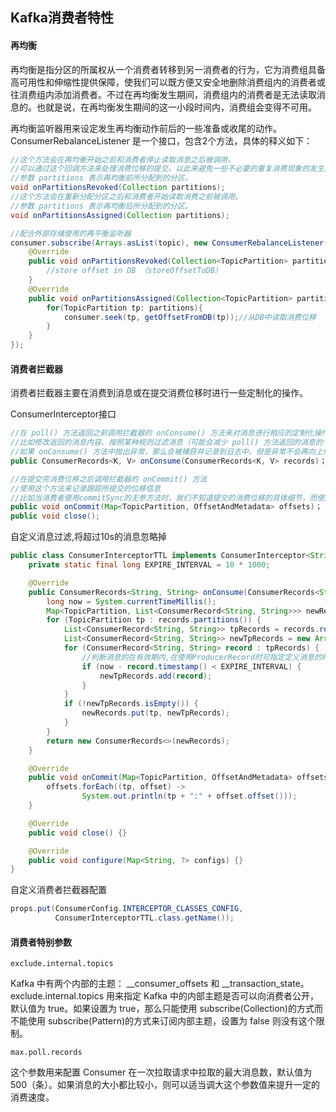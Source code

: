 ## Kafka消费者特性

#### 再均衡

再均衡是指分区的所属权从一个消费者转移到另一消费者的行为，它为消费组具备高可用性和伸缩性提供保障，使我们可以既方便又安全地删除消费组内的消费者或往消费组内添加消费者。不过在再均衡发生期间，消费组内的消费者是无法读取消息的。也就是说，在再均衡发生期间的这一小段时间内，消费组会变得不可用。

再均衡监听器用来设定发生再均衡动作前后的一些准备或收尾的动作。ConsumerRebalanceListener 是一个接口，包含2个方法，具体的释义如下：

```java
//这个方法会在再均衡开始之前和消费者停止读取消息之后被调用。
//可以通过这个回调方法来处理消费位移的提交，以此来避免一些不必要的重复消费现象的发生。
//参数 partitions 表示再均衡前所分配到的分区。
void onPartitionsRevoked(Collection partitions);
//这个方法会在重新分配分区之后和消费者开始读取消费之前被调用。
//参数 partitions 表示再均衡后所分配到的分区。
void onPartitionsAssigned(Collection partitions); 

//配合外部存储使用的再平衡监听器
consumer.subscribe(Arrays.asList(topic), new ConsumerRebalanceListener() {
    @Override
    public void onPartitionsRevoked(Collection<TopicPartition> partitions) {
        //store offset in DB （storeOffsetToDB）
    }
    @Override
    public void onPartitionsAssigned(Collection<TopicPartition> partitions) {
        for(TopicPartition tp: partitions){
            consumer.seek(tp, getOffsetFromDB(tp));//从DB中读取消费位移
        }
    }
});
```



#### 消费者拦截器

消费者拦截器主要在消费到消息或在提交消费位移时进行一些定制化的操作。

ConsumerInterceptor接口

```java
//在 poll() 方法返回之前调用拦截器的 onConsume() 方法来对消息进行相应的定制化操作
//比如修改返回的消息内容、按照某种规则过滤消息（可能会减少 poll() 方法返回的消息的个数）。
//如果 onConsume() 方法中抛出异常，那么会被捕获并记录到日志中，但是异常不会再向上传递。
public ConsumerRecords<K, V> onConsume(ConsumerRecords<K, V> records)；

//在提交完消费位移之后调用拦截器的 onCommit() 方法
//使用这个方法来记录跟踪所提交的位移信息
//比如当消费者使用commitSync的无参方法时，我们不知道提交的消费位移的具体细节，而使用拦截器的onCommit()方法却可以做到这一点
public void onCommit(Map<TopicPartition, OffsetAndMetadata> offsets)；
public void close();
```

自定义消息过滤,将超过10s的消息忽略掉

```java
public class ConsumerInterceptorTTL implements ConsumerInterceptor<String, String> {
    private static final long EXPIRE_INTERVAL = 10 * 1000;

    @Override
    public ConsumerRecords<String, String> onConsume(ConsumerRecords<String, String> records) {
        long now = System.currentTimeMillis();
        Map<TopicPartition, List<ConsumerRecord<String, String>>> newRecords = new HashMap<>();
        for (TopicPartition tp : records.partitions()) {
            List<ConsumerRecord<String, String>> tpRecords = records.records(tp);
            List<ConsumerRecord<String, String>> newTpRecords = new ArrayList<>();
            for (ConsumerRecord<String, String> record : tpRecords) {
                //判断消息的在有效期内,在使用ProducerRecord时可指定定义消息的时间戳
                if (now - record.timestamp() < EXPIRE_INTERVAL) {
                    newTpRecords.add(record);
                }
            }
            if (!newTpRecords.isEmpty()) {
                newRecords.put(tp, newTpRecords);
            }
        }
        return new ConsumerRecords<>(newRecords);
    }

    @Override
    public void onCommit(Map<TopicPartition, OffsetAndMetadata> offsets) {
        offsets.forEach((tp, offset) -> 
                System.out.println(tp + ":" + offset.offset()));
    }

    @Override
    public void close() {}

    @Override
    public void configure(Map<String, ?> configs) {}
}
```

自定义消费者拦截器配置

```java
props.put(ConsumerConfig.INTERCEPTOR_CLASSES_CONFIG,
          ConsumerInterceptorTTL.class.getName());
```



#### 消费者特别参数

`exclude.internal.topics`

Kafka 中有两个内部的主题： __consumer_offsets 和 __transaction_state。exclude.internal.topics 用来指定 Kafka 中的内部主题是否可以向消费者公开，默认值为 true。如果设置为 true，那么只能使用 subscribe(Collection)的方式而不能使用 subscribe(Pattern)的方式来订阅内部主题，设置为 false 则没有这个限制。

`max.poll.records`

这个参数用来配置 Consumer 在一次拉取请求中拉取的最大消息数，默认值为500（条）。如果消息的大小都比较小，则可以适当调大这个参数值来提升一定的消费速度。